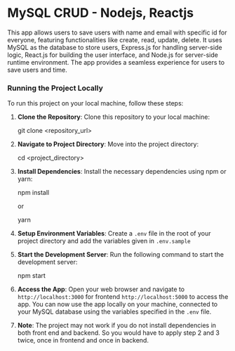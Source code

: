 <h1>MySQL CRUD - Nodejs, Reactjs</h1>

<p>This app allows users to save users with name and email with specific id for everyone, featuring functionalities like create, read, update, delete. It uses MySQL as the database to store users, Express.js for handling server-side logic, React.js for building the user interface, and Node.js for server-side runtime environment. The app provides a seamless experience for users to save users and time.</p>
<h3>Running the Project Locally</h3>
  <p>To run this project on your local machine, follow these steps:

1. <b>Clone the Repository</b>: Clone this repository to your local machine:

   git clone <repository_url>

2. <b>Navigate to Project Directory</b>: Move into the project directory:

   cd <project_directory>

3. <b>Install Dependencies</b>: Install the necessary dependencies using npm or yarn:

   npm install

   or

   yarn

4. <b>Setup Environment Variables</b>: Create a `.env` file in the root of your project directory and add the variables given in `.env.sample`

5. <b>Start the Development Server</b>: Run the following command to start the development server:

   npm start

6. <b>Access the App</b>: Open your web browser and navigate to `http://localhost:3000` for frontend `http://localhost:5000` to access the app. You can now use the app locally on your machine, connected to your MySQL database using the variables specified in the `.env` file.

7. <b>Note</b>: The project may not work if you do not install dependencies in both front end and backend. So you would have to apply step 2 and 3 twice, once in frontend and once in backend.
</p>